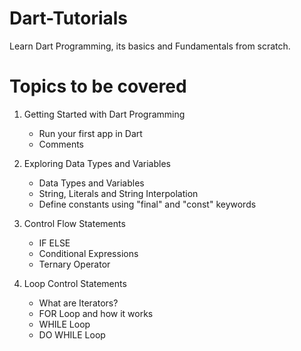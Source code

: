 # Dart-Tutorials
Learn Dart Programming, its basics and Fundamentals from scratch.
# Topics to be covered
1) Getting Started with Dart Programming

    * Run your first app in Dart
    * Comments

2) Exploring Data Types and Variables

    * Data Types and Variables
    * String, Literals and String Interpolation
    * Define constants using "final" and "const" keywords

3) Control Flow Statements

    * IF ELSE
    * Conditional Expressions
    * Ternary Operator

4) Loop Control Statements

    * What are Iterators?
    * FOR Loop and how it works
    * WHILE Loop
    * DO WHILE Loop

